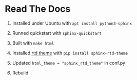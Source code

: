 # Read The Docs

1. Installed under Ubuntu with `apt install python3-sphinx`

2. Runned quickstart with `sphinx-quickstart`

3. Built with `make html`

4. Installed [rtd theme](https://github.com/readthedocs/sphinx_rtd_theme) with `pip install sphinx-rtd-theme`

5. Updated `html_theme = "sphinx_rtd_theme"` in conf.py

6. Rebuild